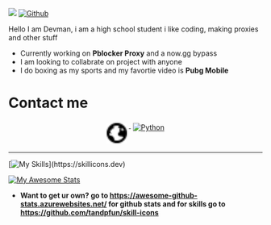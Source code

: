 ![](https://visitor-badge.laobi.icu/badge?page_id=xdevman.xdevman9)
[![Github](https://img.shields.io/github/followers/xdevman9?label=Follow&style=social)](https://github.com/xdevman9)

Hello I am Devman, i am a high school student i like coding, making proxies and other stuff
- Currently working on **Pblocker Proxy** and a now.gg bypass
- I am looking to collabrate on project with anyone
- I do boxing as my sports and my favortie video is **Pubg Mobile**

# Contact me
<p align="center">
 <a href="https://pb-celestial.site" target="_blank" rel="noopener noreferrer"> <img src="https://raw.githubusercontent.com/iconic/open-iconic/master/svg/globe.svg" alt="Python" height="40" style="vertical-align:top; margin:4px"> </a>
 <a href="mailto:xdevman9@gmail.com"> <img src="https://cdn.jsdelivr.net/npm/simple-icons@v3/icons/gmail.svg" alt="Python" height="40" style="vertical-align:top; margin:4px"></a>
</p>






--------------------------------------------------------------



[![My Skills](https://skillicons.dev/icons?i=js,html,css,python,lua,)](https://skillicons.dev)






[![My Awesome Stats](https://awesome-github-stats.azurewebsites.net/user-stats/xdevman9?cardType=github&theme=yeblu&preferLogin=false)](https://git.io/awesome-stats-card)




- **Want to get ur own? go to https://awesome-github-stats.azurewebsites.net/ for github stats and for skills go to https://github.com/tandpfun/skill-icons**
